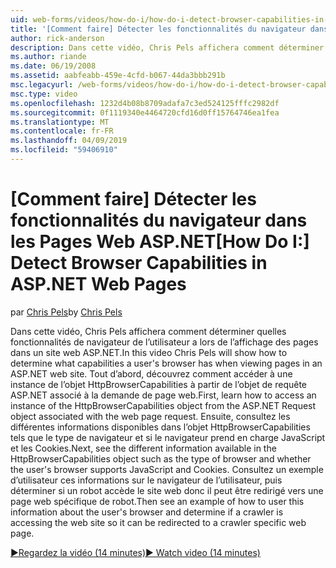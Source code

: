 ```yaml
---
uid: web-forms/videos/how-do-i/how-do-i-detect-browser-capabilities-in-aspnet-web-pages
title: '[Comment faire] Détecter les fonctionnalités du navigateur dans les Pages Web ASP.NET | Microsoft Docs'
author: rick-anderson
description: Dans cette vidéo, Chris Pels affichera comment déterminer quelles fonctionnalités de navigateur de l’utilisateur a lors de l’affichage des pages dans un site web ASP.NET. Tout d’abord, découvrez comment compte...
ms.author: riande
ms.date: 06/19/2008
ms.assetid: aabfeabb-459e-4cfd-b067-44da3bbb291b
msc.legacyurl: /web-forms/videos/how-do-i/how-do-i-detect-browser-capabilities-in-aspnet-web-pages
msc.type: video
ms.openlocfilehash: 1232d4b08b8709adafa7c3ed524125fffc2982df
ms.sourcegitcommit: 0f1119340e4464720cfd16d0ff15764746ea1fea
ms.translationtype: MT
ms.contentlocale: fr-FR
ms.lasthandoff: 04/09/2019
ms.locfileid: "59406910"
---
```

# <a name="how-do-i-detect-browser-capabilities-in-aspnet-web-pages"></a><span data-ttu-id="c7d35-104">[Comment faire] Détecter les fonctionnalités du navigateur dans les Pages Web ASP.NET</span><span class="sxs-lookup"><span data-stu-id="c7d35-104">[How Do I:] Detect Browser Capabilities in ASP.NET Web Pages</span></span>

<span data-ttu-id="c7d35-105">par [Chris Pels](https://twitter.com/chrispels)</span><span class="sxs-lookup"><span data-stu-id="c7d35-105">by [Chris Pels](https://twitter.com/chrispels)</span></span>

<span data-ttu-id="c7d35-106">Dans cette vidéo, Chris Pels affichera comment déterminer quelles fonctionnalités de navigateur de l’utilisateur a lors de l’affichage des pages dans un site web ASP.NET.</span><span class="sxs-lookup"><span data-stu-id="c7d35-106">In this video Chris Pels will show how to determine what capabilities a user's browser has when viewing pages in an ASP.NET web site.</span></span> <span data-ttu-id="c7d35-107">Tout d’abord, découvrez comment accéder à une instance de l’objet HttpBrowserCapabilities à partir de l’objet de requête ASP.NET associé à la demande de page web.</span><span class="sxs-lookup"><span data-stu-id="c7d35-107">First, learn how to access an instance of the HttpBrowserCapabilities object from the ASP.NET Request object associated with the web page request.</span></span> <span data-ttu-id="c7d35-108">Ensuite, consultez les différentes informations disponibles dans l’objet HttpBrowserCapabilities tels que le type de navigateur et si le navigateur prend en charge JavaScript et les Cookies.</span><span class="sxs-lookup"><span data-stu-id="c7d35-108">Next, see the different information available in the HttpBrowserCapabilities object such as the type of browser and whether the user's browser supports JavaScript and Cookies.</span></span> <span data-ttu-id="c7d35-109">Consultez un exemple d’utilisateur ces informations sur le navigateur de l’utilisateur, puis déterminer si un robot accède le site web donc il peut être redirigé vers une page web spécifique de robot.</span><span class="sxs-lookup"><span data-stu-id="c7d35-109">Then see an example of how to user this information about the user's browser and determine if a crawler is accessing the web site so it can be redirected to a crawler specific web page.</span></span>

[<span data-ttu-id="c7d35-110">&#9654;Regardez la vidéo (14 minutes)</span><span class="sxs-lookup"><span data-stu-id="c7d35-110">&#9654; Watch video (14 minutes)</span></span>](https://channel9.msdn.com/Blogs/ASP-NET-Site-Videos/how-do-i-detect-browser-capabilities-in-aspnet-web-pages)
